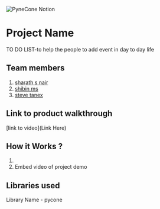 ![PyneCone Notion](https://github.com/TH-Activities/saturday-hack-night-template/assets/64391274/1e2cbdc1-829f-409a-8d13-03648d912472)


# Project Name
TO DO LIST-to help the people to add event in day to day life
## Team members
1. [sharath s nair](https://github.com/TH-Activities/saturday-hack-night-template)
2. [shibin ms](https://github.com/TH-Activities/saturday-hack-night-template)
3. [steve tanex](https://github.com/TH-Activities/saturday-hack-night-template)
## Link to product walkthrough
[link to video](Link Here)
## How it Works ?
1. 
2. Embed video of project demo
## Libraries used
Library Name - pycone
